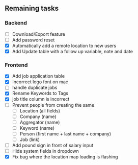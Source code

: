## Remaining tasks
### Backend
* [ ] Download/Export feature
* [ ] Add password reset
* [X] Automatically add a remote location to new users
* [X] Add Update table with a follow up variable, note and date

### Frontend
* [X] Add job application table
* [X] Incorrect logo font on mac
* [ ] handle duplicate jobs
* [X] Rename Keywords to Tags
* [X] job title column is incorrect
* [ ] Prevent people from creating the same
  * [ ] Location (all fields)
  * [ ] Company (name)
  * [ ] Aggregator (name)
  * [ ] Keyword (name)
  * [ ] Person (first name + last name + company)
  * [ ] Job (link)
* [ ] Add pound sign in front of salary input
* [ ] Hide system fields in dropdown
* [X] Fix bug where the location map loading is flashing